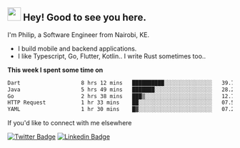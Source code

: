 <h2><img src="https://slackmojis.com/emojis/3643-cool-doge/download" width="30"/> Hey! Good to see you here.</h2>

<p>I'm Philip, a Software Engineer from Nairobi, KE. 

- I build mobile and backend applications.
- I like Typescript, Go, Flutter, Kotlin.. I write Rust sometimes too..</p>

**This week I spent some time on**
<!--START_SECTION:waka-->

```txt
Dart                   8 hrs 12 mins   ██████████░░░░░░░░░░░░░░░   39.72 %
Java                   5 hrs 49 mins   ███████░░░░░░░░░░░░░░░░░░   28.21 %
Go                     2 hrs 38 mins   ███▒░░░░░░░░░░░░░░░░░░░░░   12.76 %
HTTP Request           1 hr 33 mins    ██░░░░░░░░░░░░░░░░░░░░░░░   07.53 %
YAML                   1 hr 30 mins    █▓░░░░░░░░░░░░░░░░░░░░░░░   07.28 %
```

<!--END_SECTION:waka-->

If you'd like to connect with me elsewhere

[![Twitter Badge](https://img.shields.io/badge/-Twitter-1ca0f1?style=flat-square&labelColor=1ca0f1&logo=twitter&logoColor=white&link=https://twitter.com/_diogorodrigues)](https://twitter.com/kimathiphil)  [![Linkedin Badge](https://img.shields.io/badge/-LinkedIn-blue?style=flat-square&logo=Linkedin&logoColor=white&link=https://www.linkedin.com/in/philip-kimathi-2604a9114/)](https://www.linkedin.com/in/philip-kimathi-2604a9114/)
